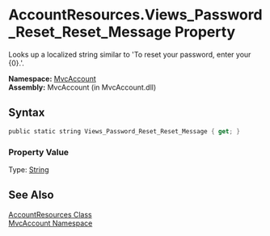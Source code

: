 AccountResources.Views_Password_Reset_Reset_Message Property
============================================================
Looks up a localized string similar to 'To reset your password, enter your {0}.'.

**Namespace:** [MvcAccount][1]  
**Assembly:** MvcAccount (in MvcAccount.dll)

Syntax
------

```csharp
public static string Views_Password_Reset_Reset_Message { get; }
```

### Property Value
Type: [String][2]

See Also
--------
[AccountResources Class][3]  
[MvcAccount Namespace][1]  

[1]: ../README.md
[2]: http://msdn2.microsoft.com/en-us/library/s1wwdcbf
[3]: README.md